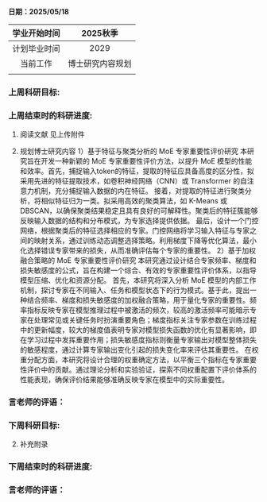 **日期：2025/05/18**

|    学业开始时间    	|  	2025秋季|
|:------------------:	|:--------:	|
|    计划毕业时间    	|    2029     |
|      当前工作      	|     博士研究内容规划     |
|||

### 上周科研目标:

### 上周结束时的科研进度:

   

1. 阅读文献
见上传附件

2. 规划博士研究内容
1）基于特征与聚类分析的 MoE 专家重要性评价研究
本研究旨在开发一种新颖的 MoE 专家重要性评价方法，以提升 MoE 模型的性能和效率。首先，捕捉输入token的特征，提取的特征应具备高度的区分性，拟采用先进的特征提取技术，如卷积神经网络（CNN）或 Transformer 的自注意力机制，充分捕捉输入数据的内在特征。
接着，对提取的特征进行聚类分析，将相似特征归为一类。拟采用高效的聚类算法，如 K-Means 或 DBSCAN，以确保聚类结果稳定且具有良好的可解释性。聚类后的特征簇能够反映输入数据的结构和分布模式，为专家选择提供依据。
最后，设计一个门控网络，根据聚类后的特征选择相应的专家。门控网络将学习输入特征与专家之间的映射关系，通过训练动态调整选择策略。利用梯度下降等优化算法，最小化选择错误专家带来的损失，从而准确评估每个专家的重要性。
2）基于加权融合策略的 MoE 专家重要性评价研究
本研究通过设计结合专家频率、梯度和损失敏感度的公式，旨在构建一个综合、有效的专家重要性评价体系，以指导模型压缩、优化和资源分配。
首先，本研究将深入分析 MoE 模型的内部工作机制，探讨专家在不同输入、任务和模型状态下的行为模式。基于此，提出一种结合频率、梯度和损失敏感度的加权融合策略，用于量化专家的重要性。频率指标反映专家在模型推理过程中被激活的频次，较高的激活频率可能暗示专家在处理常见或关键任务时扮演重要角色；梯度指标关注专家参数在训练过程中的更新幅度，较大的梯度值表明专家对模型损失函数的优化有显著影响，即在学习过程中发挥重要作用；损失敏感度指标则衡量专家输出对模型整体损失的敏感程度，通过计算专家输出变化引起的损失变化率来评估其重要性。
在权重分配方面，本研究将设计合理的权重确定方法，以平衡三个指标在专家重要性评价中的贡献。通过理论分析和实验验证，探索不同权重配置下评价体系的性能表现，确保评价结果能够准确反映专家在模型中的实际重要性。



    
### 言老师的评语：



### 下周科研目标:

2. 补充附录


### 下周结束时的科研进度:

### 言老师的评语：

